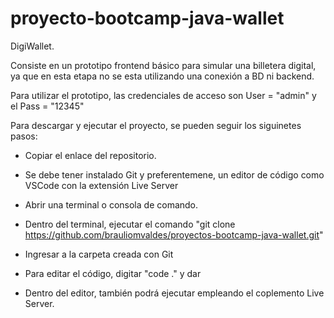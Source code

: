 # proyecto-bootcamp-java-wallet

DigiWallet.

Consiste en un prototipo frontend básico para simular una billetera digital, ya que en esta etapa no se esta utilizando una conexión a BD ni backend.

Para utilizar el prototipo, las credenciales de acceso son User = "admin" y el Pass = "12345"

Para descargar y ejecutar el proyecto, se pueden seguir los siguinetes pasos:

- Copiar el enlace del repositorio.

- Se debe tener instalado Git y preferentemene, un editor de código como VSCode con la extensión Live Server 

- Abrir una terminal o consola de comando. 

- Dentro del terminal, ejecutar el comando "git clone https://github.com/brauliomvaldes/proyectos-bootcamp-java-wallet.git"

- Ingresar a la carpeta creada con Git

- Para editar el código, digitar "code ." y dar <enter>

- Dentro del editor, también podrá ejecutar empleando el coplemento Live Server.
